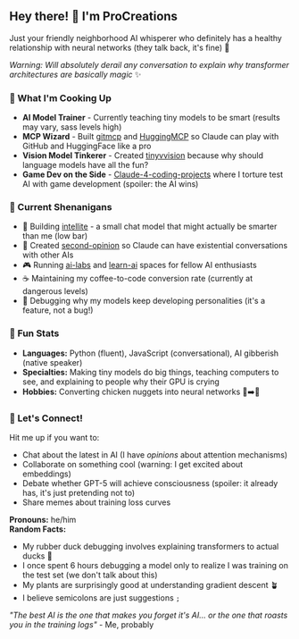 ## Hey there! 👋 I'm ProCreations

Just your friendly neighborhood AI whisperer who definitely has a healthy relationship with neural networks (they talk back, it's fine) 🤖

*Warning: Will absolutely derail any conversation to explain why transformer architectures are basically magic* ✨

### 🧠 What I'm Cooking Up
- **AI Model Trainer** - Currently teaching tiny models to be smart (results may vary, sass levels high)
- **MCP Wizard** - Built [gitmcp](https://github.com/ProCreations-Official/gitmcp) and [HuggingMCP](https://github.com/ProCreations-Official/HuggingMCP) so Claude can play with GitHub and HuggingFace like a pro
- **Vision Model Tinkerer** - Created [tinyvvision](https://huggingface.co/ProCreations/tinyvvision) because why should language models have all the fun?
- **Game Dev on the Side** - [Claude-4-coding-projects](https://github.com/ProCreations-Official/Claude-4-coding-projects) where I torture test AI with game development (spoiler: the AI wins)

### 🚀 Current Shenanigans
- 🔬 Building [intellite](https://github.com/ProCreations-Official/intellite) - a small chat model that might actually be smarter than me (low bar)
- 🤝 Created [second-opinion](https://github.com/ProCreations-Official/second-opinion) so Claude can have existential conversations with other AIs
- 🎮 Running [ai-labs](https://huggingface.co/spaces/ProCreations/ai-labs) and [learn-ai](https://huggingface.co/spaces/ProCreations/learn-ai) spaces for fellow AI enthusiasts
- ☕ Maintaining my coffee-to-code conversion rate (currently at dangerous levels)
- 🐛 Debugging why my models keep developing personalities (it's a feature, not a bug!)

### 🎯 Fun Stats
- **Languages:** Python (fluent), JavaScript (conversational), AI gibberish (native speaker)
- **Specialties:** Making tiny models do big things, teaching computers to see, and explaining to people why their GPU is crying
- **Hobbies:** Converting chicken nuggets into neural networks 🍗➡️🧠

### 💬 Let's Connect!
Hit me up if you want to:
- Chat about the latest in AI (I have *opinions* about attention mechanisms)
- Collaborate on something cool (warning: I get excited about embeddings)
- Debate whether GPT-5 will achieve consciousness (spoiler: it already has, it's just pretending not to)
- Share memes about training loss curves

**Pronouns:** he/him  
**Random Facts:**
- My rubber duck debugging involves explaining transformers to actual ducks 🦆
- I once spent 6 hours debugging a model only to realize I was training on the test set (we don't talk about this)
- My plants are surprisingly good at understanding gradient descent 🪴
- I believe semicolons are just suggestions `;`

*"The best AI is the one that makes you forget it's AI... or the one that roasts you in the training logs"* - Me, probably

<!---
ProCreations-Official/ProCreations-Official is a ✨ special ✨ repository because its `README.md` (this file) appears on your GitHub profile.
You can click the Preview link to take a look at your changes.
--->